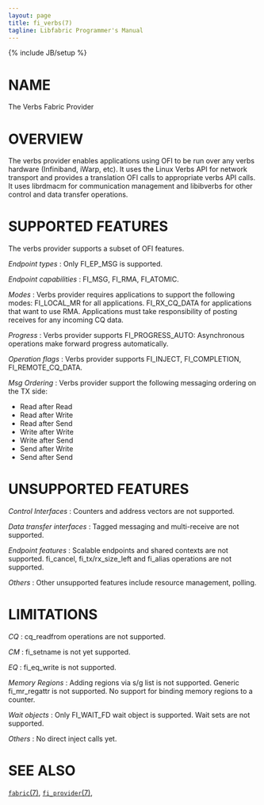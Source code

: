 ```yaml
---
layout: page
title: fi_verbs(7)
tagline: Libfabric Programmer's Manual
---
```

{% include JB/setup %}

# NAME

The Verbs Fabric Provider

# OVERVIEW

The verbs provider enables applications using OFI to be run over any verbs
hardware (Infiniband, iWarp, etc). It uses the Linux Verbs API for network
transport and provides a translation OFI calls to appropriate verbs API calls.
It uses librdmacm for communication management and libibverbs for other control
and data transfer operations.

# SUPPORTED FEATURES

The verbs provider supports a subset of OFI features.

*Endpoint types*
: Only FI_EP_MSG is supported.

*Endpoint capabilities*
: FI_MSG, FI_RMA, FI_ATOMIC.

*Modes*
: Verbs provider requires applications to support the following modes:
  FI_LOCAL_MR for all applications.  FI_RX_CQ_DATA for
  applications that want to use RMA. Applications must take responsibility
  of posting receives for any incoming CQ data.

*Progress*
: Verbs provider supports FI_PROGRESS_AUTO: Asynchronous operations make forward
  progress automatically.

*Operation flags*
: Verbs provider supports FI_INJECT, FI_COMPLETION, FI_REMOTE_CQ_DATA.

*Msg Ordering*
: Verbs provider support the following messaging ordering on the TX side:
  * Read after Read
  * Read after Write
  * Read after Send
  * Write after Write
  * Write after Send
  * Send after Write
  * Send after Send

# UNSUPPORTED FEATURES

*Control Interfaces*
: Counters and address vectors are not supported.

*Data transfer interfaces*
: Tagged messaging and multi-receive are not supported.

*Endpoint features*
: Scalable endpoints and shared contexts are not supported. fi_cancel,
  fi_tx/rx_size_left and fi_alias operations are not supported.

*Others*
: Other unsupported features include resource management, polling.

# LIMITATIONS

*CQ*
: cq_readfrom operations are not supported.

*CM*
: fi_setname is not yet supported.

*EQ*
: fi_eq_write is not supported.

*Memory Regions*
: Adding regions via s/g list is not supported. Generic fi_mr_regattr is not
  supported. No support for binding memory regions to a counter.

*Wait objects*
: Only FI_WAIT_FD wait object is supported. Wait sets are not supported.

*Others*
: No direct inject calls yet.

# SEE ALSO

[`fabric`(7)](fabric.7.html),
[`fi_provider`(7)](fi_provider.7.html),
